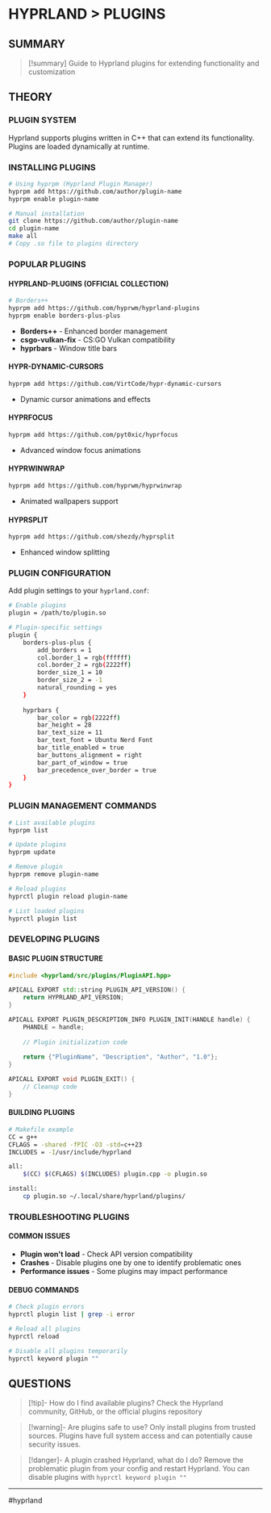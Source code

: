# HYPRLAND > PLUGINS

## SUMMARY
> [!summary]
> Guide to Hyprland plugins for extending functionality and customization

## THEORY

### PLUGIN SYSTEM
Hyprland supports plugins written in C++ that can extend its functionality. Plugins are loaded dynamically at runtime.

### INSTALLING PLUGINS
```bash
# Using hyprpm (Hyprland Plugin Manager)
hyprpm add https://github.com/author/plugin-name
hyprpm enable plugin-name

# Manual installation
git clone https://github.com/author/plugin-name
cd plugin-name
make all
# Copy .so file to plugins directory
```

### POPULAR PLUGINS

#### **HYPRLAND-PLUGINS (OFFICIAL COLLECTION)**
```bash
# Borders++
hyprpm add https://github.com/hyprwm/hyprland-plugins
hyprpm enable borders-plus-plus
```
- **Borders++** - Enhanced border management
- **csgo-vulkan-fix** - CS:GO Vulkan compatibility
- **hyprbars** - Window title bars

#### **HYPR-DYNAMIC-CURSORS**
```bash
hyprpm add https://github.com/VirtCode/hypr-dynamic-cursors
```
- Dynamic cursor animations and effects

#### **HYPRFOCUS**
```bash
hyprpm add https://github.com/pyt0xic/hyprfocus
```
- Advanced window focus animations

#### **HYPRWINWRAP**
```bash
hyprpm add https://github.com/hyprwm/hyprwinwrap
```
- Animated wallpapers support

#### **HYPRSPLIT**
```bash
hyprpm add https://github.com/shezdy/hyprsplit
```
- Enhanced window splitting

### PLUGIN CONFIGURATION
Add plugin settings to your `hyprland.conf`:

```bash
# Enable plugins
plugin = /path/to/plugin.so

# Plugin-specific settings
plugin {
    borders-plus-plus {
        add_borders = 1
        col.border_1 = rgb(ffffff)
        col.border_2 = rgb(2222ff)
        border_size_1 = 10
        border_size_2 = -1
        natural_rounding = yes
    }
    
    hyprbars {
        bar_color = rgb(2222ff)
        bar_height = 28
        bar_text_size = 11
        bar_text_font = Ubuntu Nerd Font
        bar_title_enabled = true
        bar_buttons_alignment = right
        bar_part_of_window = true
        bar_precedence_over_border = true
    }
}
```

### PLUGIN MANAGEMENT COMMANDS
```bash
# List available plugins
hyprpm list

# Update plugins
hyprpm update

# Remove plugin
hyprpm remove plugin-name

# Reload plugins
hyprctl plugin reload plugin-name

# List loaded plugins
hyprctl plugin list
```

### DEVELOPING PLUGINS

#### BASIC PLUGIN STRUCTURE
```cpp
#include <hyprland/src/plugins/PluginAPI.hpp>

APICALL EXPORT std::string PLUGIN_API_VERSION() {
    return HYPRLAND_API_VERSION;
}

APICALL EXPORT PLUGIN_DESCRIPTION_INFO PLUGIN_INIT(HANDLE handle) {
    PHANDLE = handle;
    
    // Plugin initialization code
    
    return {"PluginName", "Description", "Author", "1.0"};
}

APICALL EXPORT void PLUGIN_EXIT() {
    // Cleanup code
}
```

#### BUILDING PLUGINS
```bash
# Makefile example
CC = g++
CFLAGS = -shared -fPIC -O3 -std=c++23
INCLUDES = -I/usr/include/hyprland

all:
	$(CC) $(CFLAGS) $(INCLUDES) plugin.cpp -o plugin.so

install:
	cp plugin.so ~/.local/share/hyprland/plugins/
```

### TROUBLESHOOTING PLUGINS

#### COMMON ISSUES
- **Plugin won't load** - Check API version compatibility
- **Crashes** - Disable plugins one by one to identify problematic ones
- **Performance issues** - Some plugins may impact performance

#### DEBUG COMMANDS
```bash
# Check plugin errors
hyprctl plugin list | grep -i error

# Reload all plugins
hyprctl reload

# Disable all plugins temporarily
hyprctl keyword plugin ""
```

## QUESTIONS

> [!tip]- How do I find available plugins?
> Check the Hyprland community, GitHub, or the official plugins repository

> [!warning]- Are plugins safe to use?
> Only install plugins from trusted sources. Plugins have full system access and can potentially cause security issues.

> [!danger]- A plugin crashed Hyprland, what do I do?
> Remove the problematic plugin from your config and restart Hyprland. You can disable plugins with `hyprctl keyword plugin ""`

- - -
#hyprland
